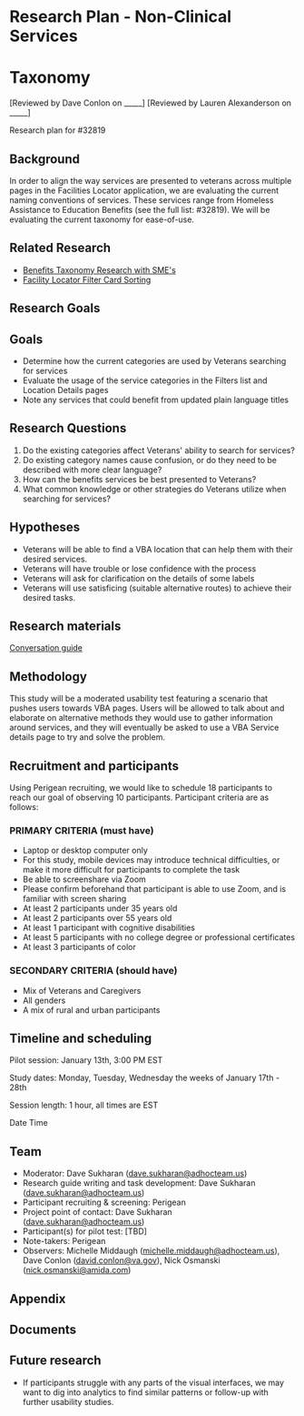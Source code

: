 # Research Plan - Non-Clinical Services

# Taxonomy
[Reviewed by Dave Conlon on _____]
[Reviewed by Lauren Alexanderson on _____]

Research plan for #32819

## Background

In order to align the way services are presented to veterans across multiple pages in the
Facilities Locator application, we are evaluating the current naming conventions of services.
These services range from Homeless Assistance to Education Benefits (see the full list:
#32819). We will be evaluating the current taxonomy for ease-of-use.

## Related Research
* [Benefits Taxonomy Research with SME's](https://github.com/department-of-veterans-affairs/va.gov-team/tree/master/products/facilities/facility-locator/research/user-research/benefits-taxonomy-research-SME)
* [Facility Locator Filter Card Sorting](https://github.com/department-of-veterans-affairs/va.gov-team/blob/master/products/facilities/facility-locator/research/user-research/redesign/filter-categorization/research-findings.md)

## Research Goals

## Goals

*  Determine how the current categories are used by Veterans searching for services
*  Evaluate the usage of the service categories in the Filters list and Location Details pages
*  Note any services that could benefit from updated plain language titles

## Research Questions

1. Do the existing categories affect Veterans' ability to search for services?
2. Do existing category names cause confusion, or do they need to be described with more
    clear language?
3. How can the benefits services be best presented to Veterans?
4. What common knowledge or other strategies do Veterans utilize when searching for
    services?

## Hypotheses

*  Veterans will be able to find a VBA location that can help them with their desired
services.
*  Veterans will have trouble or lose confidence with the process
*  Veterans will ask for clarification on the details of some labels
*  Veterans will use satisficing (suitable alternative routes) to achieve their desired tasks.

## Research materials

[Conversation guide](https://github.com/department-of-veterans-affairs/va.gov-team/blob/master/products/facilities/facility-locator/research/user-research/services-benefits-taxonomy-USERS/conversation-guide.md)

## Methodology


This study will be a moderated usability test featuring a scenario that pushes users towards
VBA pages. Users will be allowed to talk about and elaborate on alternative methods they
would use to gather information around services, and they will eventually be asked to use a
VBA Service details page to try and solve the problem.

## Recruitment and participants


Using Perigean recruiting, we would like to schedule 18 participants to reach our goal of
observing 10 participants. Participant criteria are as follows:


### PRIMARY CRITERIA (must have)
*  Laptop or desktop computer only
*  For this study, mobile devices may introduce technical difficulties, or make it more difficult for participants to complete the task
*  Be able to screenshare via Zoom
*  Please confirm beforehand that participant is able to use Zoom, and is familiar with screen sharing
*  At least 2 participants under 35 years old
*  At least 2 participants over 55 years old
*  At least 1 participant with cognitive disabilities
*  At least 5 participants with no college degree or professional certificates
*  At least 3 participants of color

### SECONDARY CRITERIA (should have)
* Mix of Veterans and Caregivers
* All genders
* A mix of rural and urban participants

## Timeline and scheduling


Pilot session: January 13th, 3:00 PM EST


Study dates: Monday, Tuesday, Wednesday the weeks of January 17th - 28th


Session length: 1 hour, all times are EST


Date Time

## Team


*  Moderator: Dave Sukharan (dave.sukharan@adhocteam.us)
*  Research guide writing and task development: Dave Sukharan
(dave.sukharan@adhocteam.us)
*  Participant recruiting & screening: Perigean
*  Project point of contact: Dave Sukharan (dave.sukharan@adhocteam.us)
*  Participant(s) for pilot test: [TBD]
*  Note-takers: Perigean
*  Observers: Michelle Middaugh (michelle.middaugh@adhocteam.us), Dave Conlon
(david.conlon@va.gov), Nick Osmanski (nick.osmanski@amida.com)

## Appendix

## Documents


## Future research


*  If participants struggle with any parts of the visual interfaces, we may want to dig into
analytics to find similar patterns or follow-up with further usability studies.

